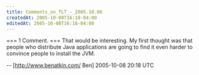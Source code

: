 ```yaml
---
title: Comments_on_TLT_-_2005.10.06
createdAt: 2005-10-08T16:18-04:00
editedAt: 2005-10-08T16:18-04:00
---
```


=== 1 Comment. ===
That would be interesting. My first thought was that people who distribute Java applications are going to find it even harder to convince people to install the JVM.

-- [http://www.benatkin.com/ Ben] 2005-10-08 20:18 UTC


